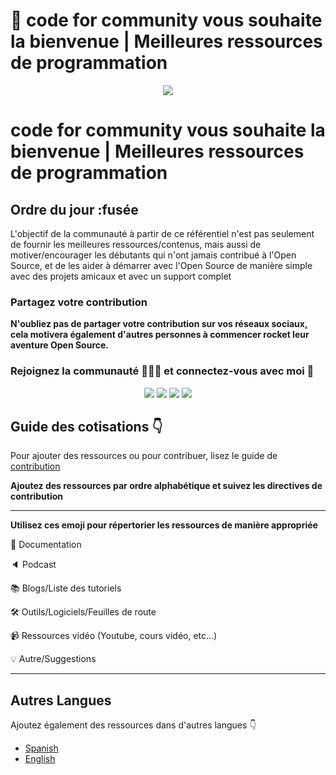 # :wave: code for community vous souhaite la bienvenue | Meilleures ressources de programmation
<p align="center"><img src="https://user-images.githubusercontent.com/75534912/194343020-6cbd2485-c2ea-4779-87e2-9708238398e7.png"></p>

# code for community vous souhaite la bienvenue | Meilleures ressources de programmation
## Ordre du jour :fusée

L'objectif de la communauté à partir de ce référentiel n'est pas seulement de fournir les meilleures ressources/contenus, mais aussi de motiver/encourager les débutants qui n'ont jamais contribué à l'Open Source, et de les aider à démarrer avec l'Open Source de manière simple avec des projets amicaux et avec un support complet

### Partagez votre contribution

**N'oubliez pas de partager votre contribution sur vos réseaux sociaux, cela motivera également d'autres personnes à commencer rocket leur aventure Open Source.**

### Rejoignez la communauté :people_holding_hands: et connectez-vous avec moi :handshake:

<div align="center">
<a href="https://twitter.com/codeforcomm"> <img src="https://img.shields.io/badge/Twitter-%231DA1F2CFC.svg?style=for-the-badge&logo=Twitter&logoColor=white"/><a>
<a href="https://discord.gg/AfYcurdCd3"><img src="https://img.shields.io/badge/%3CCode For Community%3E-%237289DA.svg?style=for-the-badge&logo=discord&logoColor=white"/></a>
<a href="https://twitter.com/iashishkhangwal"> <img src="https://img.shields.io/badge/Twitter-%231DA1F2.svg?style=for-the-badge&logo=Twitter&logoColor=white"/><a>
<a href="https://www.linkedin.com/in/ashish-khanagwal-890326213/"><img src="https://img.shields.io/badge/linkedin-%230077B5.svg?style=for-the-badge&logo=linkedin&logoColor=white"/></a>
</div>

## Guide des cotisations :point_down:

Pour ajouter des ressources ou pour contribuer, lisez le guide de [contribution](https://github.com/Ashish-khanagwal/Open-source-practice-and-resources/blob/main/CONTRIBUTING.md)

**Ajoutez des ressources par ordre alphabétique et suivez les directives de contribution**

---

**Utilisez ces emoji pour répertorier les ressources de manière appropriée**

:file_folder: Documentation

:speaker: Podcast

:books: Blogs/Liste des tutoriels

:hammer_and_wrench: Outils/Logiciels/Feuilles de route

:video_camera: Ressources vidéo (Youtube, cours vidéo, etc...)

:bulb: Autre/Suggestions

---

## Autres Langues
Ajoutez également des ressources dans d'autres langues :point_down:

- [Spanish](https://github.com/Ashish-khanagwal/Open-source-practice-and-resources/blob/main/ES(Spanish)/README.md)
- [English](https://github.com/Ashish-khanagwal/Open-source-practice-and-resources/blob/main/README.md)
